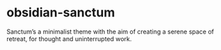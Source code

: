 # obsidian-sanctum
Sanctum’s a minimalist theme with the aim of creating a serene space of retreat, for thought and uninterrupted work.
